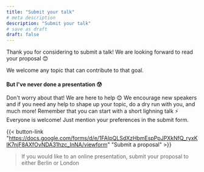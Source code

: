 ```yaml
---
title: "Submit your talk"
# meta description
description: "Submit your talk"
# save as draft
draft: false
---
```


Thank you for considering to submit a talk! We are looking forward to read 
your proposal 😊

We welcome any topic that can contribute to that goal.

#### But I've never done a presentation 😰

Don't worry about that! We are here to help 😊 We encourage new speakers and
if you need any help to shape up your topic, do a dry run with you, and much
more! Remember that you can start with a short lighning talk ⚡️ Everyone is
welcome! Just mention your preferences in the submit form.

{{< button-link "https://docs.google.com/forms/d/e/1FAIpQLSdXzHbmEspPpJPXkNfQ_ryxKlK7njF8AXfOvNDA31hzc_InNA/viewform" "Submit a proposal" >}}

> If you would like to an online presentation, submit your proposal to either Berlin or London
